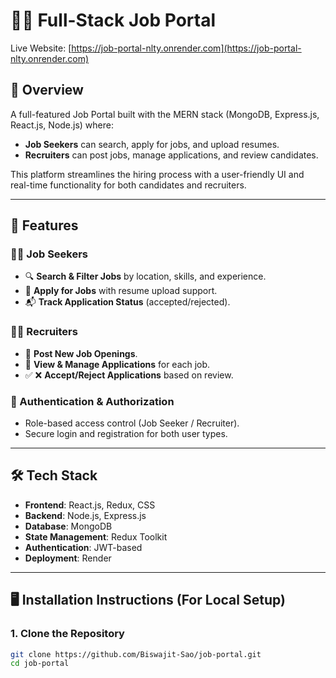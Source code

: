 # 🧑‍💼 Full-Stack Job Portal

Live Website: [https://job-portal-nlty.onrender.com](https://job-portal-nlty.onrender.com)

## 📌 Overview

A full-featured Job Portal built with the MERN stack (MongoDB, Express.js, React.js, Node.js) where:
- **Job Seekers** can search, apply for jobs, and upload resumes.
- **Recruiters** can post jobs, manage applications, and review candidates.

This platform streamlines the hiring process with a user-friendly UI and real-time functionality for both candidates and recruiters.

---

## 🚀 Features

### 👨‍💼 Job Seekers
- 🔍 **Search & Filter Jobs** by location, skills, and experience.
- 📄 **Apply for Jobs** with resume upload support.
- 📬 **Track Application Status** (accepted/rejected).

### 🧑‍💼 Recruiters
- 📝 **Post New Job Openings**.
- 📁 **View & Manage Applications** for each job.
- ✅ ❌ **Accept/Reject Applications** based on review.

### 🔐 Authentication & Authorization
- Role-based access control (Job Seeker / Recruiter).
- Secure login and registration for both user types.

---

## 🛠️ Tech Stack

- **Frontend**: React.js, Redux, CSS
- **Backend**: Node.js, Express.js
- **Database**: MongoDB
- **State Management**: Redux Toolkit
- **Authentication**: JWT-based
- **Deployment**: Render

---

## 🖥️ Installation Instructions (For Local Setup)

### 1. Clone the Repository
```bash
git clone https://github.com/Biswajit-Sao/job-portal.git
cd job-portal
